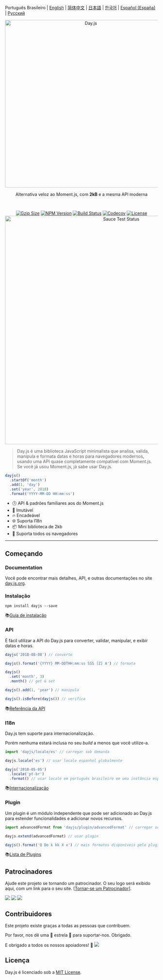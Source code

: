 Português Brasileiro | [English](../../README.md) | [简体中文](../zh-cn/README.zh-CN.md) | [日本語](../ja/README-ja.md) | [한국어](../ko/README-ko.md) | [Español (España)](../es-es/README-es-es.md) | [Русский](../ru/README-ru.md)

<p align="center"><a href="https://day.js.org/" target="_blank" rel="noopener noreferrer"><img width="550"
                                                                             src="https://user-images.githubusercontent.com/17680888/39081119-3057bbe2-456e-11e8-862c-646133ad4b43.png"
                                                                             alt="Day.js"></a></p>
<p align="center">Alternativa veloz ao Moment.js, com <b>2kB</b> e a mesma API moderna</p>
<br>
<p align="center">
    <a href="https://unpkg.com/dayjs/dayjs.min.js"><img
            src="https://img.badgesize.io/https://unpkg.com/dayjs/dayjs.min.js?compression=gzip&style=flat-square"
            alt="Gzip Size"></a>
    <a href="https://www.npmjs.com/package/dayjs"><img src="https://img.shields.io/npm/v/dayjs.svg?style=flat-square"
                                                       alt="NPM Version"></a>
    <a href="https://travis-ci.org/iamkun/dayjs"><img
            src="https://img.shields.io/travis/iamkun/dayjs/master.svg?style=flat-square" alt="Build Status"></a>
    <a href="https://codecov.io/gh/iamkun/dayjs"><img
            src="https://img.shields.io/codecov/c/github/iamkun/dayjs/master.svg?style=flat-square" alt="Codecov"></a>
    <a href="https://github.com/iamkun/dayjs/blob/master/LICENSE"><img
            src="https://img.shields.io/npm/l/dayjs.svg?style=flat-square" alt="License"></a>
    <br>
    <a href="https://saucelabs.com/u/dayjs">
        <img width="750" src="https://user-images.githubusercontent.com/17680888/40040137-8e3323a6-584b-11e8-9dba-bbe577ee8a7b.png" alt="Sauce Test Status">
    </a>
</p>

> Day.js é uma biblioteca JavaScript minimalista que analisa, valida, manipula e formata datas e horas para navegadores modernos, usando uma API quase completamente compatível com Moment.js. Se você já usou Moment.js, já sabe usar Day.js.

```js
dayjs()
  .startOf('month')
  .add(1, 'day')
  .set('year', 2018)
  .format('YYYY-MM-DD HH:mm:ss')
```

- 🕒 API & padrões familiares aos do Moment.js
- 💪 Imutável
- 🔥 Encadeável
- 🌐 Suporta I18n
- 📦 Mini biblioteca de 2kb
- 👫 Suporta todos os navegadores

---

## Começando

### Documentation

Você pode encontrar mais detalhes, API, e outras documentações no site [day.js.org](https://day.js.org/).

### Instalação

```console
npm install dayjs --save
```

📚[Guia de instalação](https://day.js.org/docs/en/installation/installation)

### API

É fácil utilizar a API do Day.js para converter, validar, manipular, e exibir datas e horas.

```javascript
dayjs('2018-08-08') // converte

dayjs().format('{YYYY} MM-DDTHH:mm:ss SSS [Z] A') // formata

dayjs()
  .set('month', 3)
  .month() // get & set

dayjs().add(1, 'year') // manipula

dayjs().isBefore(dayjs()) // verifica
```

📚[Referência da API](https://day.js.org/docs/en/parse/parse)

### I18n

Day.js tem suporte para internacionalização.

Porém nenhuma estará inclusa no seu _build_ a menos que você utilize-a.

```javascript
import 'dayjs/locale/es' // carregar sob demanda

dayjs.locale('es') // usar locale espanhol globalmente

dayjs('2018-05-05')
  .locale('pt-br')
  .format() // usar locale em português brasileiro em uma instância específica
```

📚[Internacionalização](https://day.js.org/docs/en/i18n/i18n)

### Plugin

Um plugin é um módulo independente que pode ser adicionado ao Day.js para estender funcionalidades e adicionar novos recursos.

```javascript
import advancedFormat from 'dayjs/plugin/advancedFormat' // carregar sob demanda

dayjs.extend(advancedFormat) // usar plugin

dayjs().format('Q Do k kk X x') // mais formatos disponíveis pelo plugin
```

📚[Lista de Plugins](https://day.js.org/docs/en/plugin/plugin)

## Patrocinadores

Ajude este projeto se tornando um patrocinador. O seu logo será exibido aqui, com um link para o seu site. [[Tornar-se um Patrocinador](https://opencollective.com/dayjs#sponsor)].

<a href="https://opencollective.com/dayjs/sponsor/0/website" target="_blank"><img src="https://opencollective.com/dayjs/sponsor/0/avatar.svg"></a>
<a href="https://opencollective.com/dayjs/sponsor/1/website" target="_blank"><img src="https://opencollective.com/dayjs/sponsor/1/avatar.svg"></a>
<a href="https://opencollective.com/dayjs/sponsor/2/website" target="_blank"><img src="https://opencollective.com/dayjs/sponsor/2/avatar.svg"></a>

## Contribuidores

Este projeto existe graças a todas as pessoas que contribuem.

Por favor, nos dê uma 💖 estrela 💖 para suportar-nos. Obrigado.

E obrigado a todos os nossos apoiadores! 🙏
<a href="https://opencollective.com/dayjs#backers" target="_blank"><img src="https://opencollective.com/dayjs/contributors.svg?width=890" /></a>

## Licença

Day.js é licenciado sob a [MIT License](../../LICENSE).
